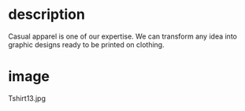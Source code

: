 # description

Casual apparel is one of our expertise. We can transform any idea into graphic designs ready to be printed on clothing.

# image

Tshirt13.jpg
